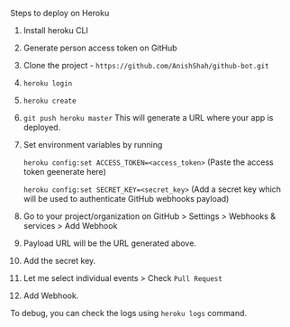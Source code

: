 Steps to deploy on Heroku


1. Install heroku CLI

2. Generate person access token on GitHub

3. Clone the project - `https://github.com/AnishShah/github-bot.git`

4. `heroku login`

5. `heroku create`

6. `git push heroku master` This will generate a URL where your app is deployed.

7. Set environment variables by running

   `heroku config:set ACCESS_TOKEN=<access_token>` (Paste the access token geenerate here)
   
   `heroku config:set SECRET_KEY=<secret_key>` (Add a secret key which will be used to authenticate GitHub webhooks payload)

8. Go to your project/organization on GitHub > Settings > Webhooks & services > Add Webhook

9. Payload URL will be the URL generated above.

10. Add the secret key.

11. Let me select individual events > Check `Pull Request`

12. Add Webhook.

To debug, you can check the logs using `heroku logs` command.

